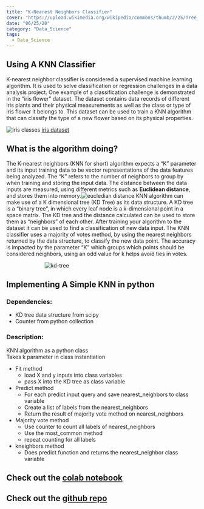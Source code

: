```yaml
---
title: "K-Nearest Neighbors Classifier"
cover: "https://upload.wikimedia.org/wikipedia/commons/thumb/2/25/Tree_0001.svg/1024px-Tree_0001.svg.png"
date: "06/25/20"
category: "Data_Science"
tags:
  - Data_Science
---
```


## Using A KNN Classifier

K-nearest neighbor classifier is considered a supervised machine learning algorithm. It is used to solve classification or regression challenges in a data analysis project. One example of a classification challenge is demonstrated in the “iris flower” dataset. The dataset contains data records of different iris plants and their physical measurements as well as the class or type of iris flower it belongs to. This dataset can be used to train a KNN algorithm that can classify the type of a new flower based on its physical properties.

![iris classes](https://www.pngkey.com/png/detail/82-826789_iris-iris-sepal-and-petal.png)
[iris dataset](https://scikit-learn.org/stable/datasets/index.html#iris-dataset)

## What is the algorithm doing?

The K-nearest neighbors (KNN for short) algorithm expects a “K” parameter and its input training data to be vector representations of the data features being analyzed. The “K” refers to the number of neighbors to group by when training and storing the input data. The distance between the data inputs are measured, using different metrics such as **Euclidean distance**, and stores them into memory.![eucledian distance](https://wikimedia.org/api/rest_v1/media/math/render/svg/795b967db2917cdde7c2da2d1ee327eb673276c0)
KNN algorithm can make use of a K dimensional tree (KD Tree) as its data structure. A KD tree is a “binary tree”, in which every leaf node is a k-dimensional point in a space matrix. The KD tree and the distance calculated can be used to store them as “neighbors” of each other. After training your algorithm to the dataset it can be used to find a classification of new data input. The KNN classifier uses a majority of votes method, by using the nearest neighbors returned by the data structure, to classify the new data point. The accuracy is impacted by the parameter “K” which groups which points should be considered neighbors, using an odd value for k helps avoid ties in votes.

<div style="width:60%;padding:5px5px;margin:auto;">

![kd-tree](https://raw.githubusercontent.com/axefx/axefx.github.io/source/content/sample-posts/06–25-2020-KNearest_Neighbors/kd-tree.png)

</div>

## Implementing A Simple KNN in python

### Dependencies:

- KD tree data structure from scipy
- Counter from python collection

### Description:

KNN algorithm as a python class  
Takes k parameter in class instantiation

- Fit method
  - load X and y inputs into class variables
  - pass X into the KD tree as class variable
- Predict method
  - For each predict input query and save nearest_neighbors to class variable
  - Create a list of labels from the nearest_neighbors
  - Return the result of majority vote method on nearest_neighbors
- Majority vote method
  - Use counter to count all labels of nearest_neighbors
  - Use the most_common method
  - repeat counting for all labels
- kneighbors method
  - Does predict function and returns the nearest_neighbor class variable

## Check out the [colab notebook](https://colab.research.google.com/drive/1fIKfky_xc0U4Rw5n2hIoVRS7sH9I0qwV?usp=sharing)

## Check out the [github repo](https://github.com/axefx/CS-Data-Science-Build-Week-1/blob/master/src/knn.py)
